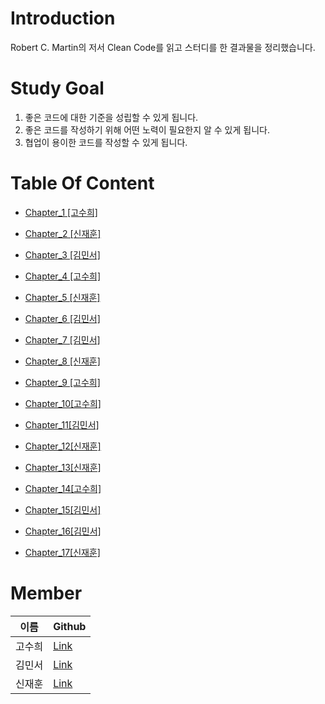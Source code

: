 # Introduction

Robert C. Martin의 저서 Clean Code를 읽고 스터디를 한 결과물을 정리했습니다.



# Study Goal

1. 좋은 코드에 대한 기준을 성립할 수 있게 됩니다. 
2. 좋은 코드를 작성하기 위해 어떤 노력이 필요한지 알 수 있게 됩니다.
3. 협업이 용이한 코드를 작성할 수 있게 됩니다.



# Table Of Content 

- [Chapter_1 [고수희]](https://github.com/suheego/study_clean_code/blob/main/Chapter_1/SuHee_Go.md)

- [Chapter_2 [신재훈]](https://github.com/suheego/study_clean_code/blob/main/Chapter_2/Noah_Shin.md)

- [Chapter_3 [김민서]](https://github.com/suheego/study_clean_code/blob/main/Chapter_3/Minseo_Kim.md)

- [Chapter_4 [고수희]](https://github.com/suheego/study_clean_code/blob/main/Chapter_4/SuHee_Go.md)

- [Chapter_5 [신재훈]](https://github.com/suheego/study_clean_code/blob/main/Chapter_5/Noah_Shin.md)

- [Chapter_6 [김민서]](https://github.com/suheego/study_clean_code/blob/main/Chapter_6/Minseo_Kim.md)

- [Chapter_7 [김민서]](https://github.com/suheego/study_clean_code/blob/main/Chapter_7/Minseo_Kim.md)

- [Chapter_8 [신재훈]](https://github.com/suheego/study_clean_code/blob/main/Chapter_8/Noah_Shin.md)

- [Chapter_9 [고수희]](https://github.com/suheego/study_clean_code/blob/main/Chapter_9/SuHee_Go.md)

- [Chapter_10[고수희]](https://github.com/suheego/study_clean_code/blob/main/Chapter_10/SuHee_Go.md)

- [Chapter_11[김민서]](https://github.com/suheego/study_clean_code/blob/main/Chapter_11/Minseo_Kim.md)

- [Chapter_12[신재훈]](https://github.com/suheego/study_clean_code/blob/main/Chapter_12/Noah_Shin.md)

- [Chapter_13[신재훈]](https://github.com/suheego/study_clean_code/blob/main/Chapter_13/Noah_Shin.md)

- [Chapter_14[고수희]](https://github.com/suheego/study_clean_code/blob/main/Chapter_14/SuHee_Go.md)

- [Chapter_15[김민서]](https://github.com/suheego/study_clean_code/blob/main/Chapter_15/Minseo_Kim.md)

- [Chapter_16[김민서]](https://github.com/suheego/study_clean_code/blob/main/Chapter_16/Minseo_Kim.md)

- [Chapter_17[신재훈]](https://github.com/suheego/study_clean_code/blob/main/Chapter_17/Noah_Shin.md)

  

# Member

| 이름   | Github                               |
| ------ | ------------------------------------ |
| 고수희 | [Link](https://github.com/suheego)   |
| 김민서 | [Link](https://github.com/gemma-Kim) |
| 신재훈 | [Link](https://github.com/NoahShin)  |

